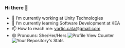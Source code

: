 ### Hi there 👋
- 🔭 I’m currently working at Unity Technologies
- 🌱 I’m currently learning Software Development at KEA
- 📫 How to reach me: vartic.cata@gmail.com
- 😄 Pronouns: She/Her/Hers
![Profile View Counter](https://komarev.com/ghpvc/?username=varticcata)
![Your Repository's Stats](https://github-readme-stats.vercel.app/api?username=varticcata&show_icons=true)






<!--
**varticcata/varticcata** is a ✨ _special_ ✨ repository because its `README.md` (this file) appears on your GitHub profile.

Here are some ideas to get you started:

- 🔭 I’m currently working at Unity Technologies
- 🌱 I’m currently learning Software Development at KEA
- 📫 How to reach me: ...
- 😄 Pronouns: She/Her/Hers
- ⚡ Fun fact: 
-->

